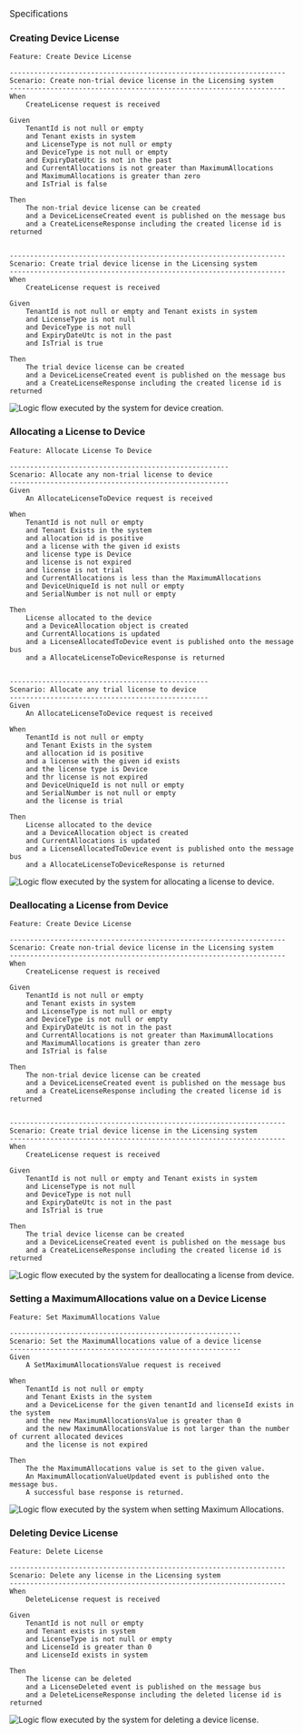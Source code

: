 <summary style="font-size: 1.1em">Specifications</summary>

### Creating Device License

<!-- MARKDOWN-AUTO-DOCS:START (CODE:src=./spec/CreateDeviceLicense.spec) -->
<!-- The below code snippet is automatically added from ./spec/CreateDeviceLicense.spec -->
```spec
Feature: Create Device License

--------------------------------------------------------------------
Scenario: Create non-trial device license in the Licensing system
--------------------------------------------------------------------
When
    CreateLicense request is received

Given
    TenantId is not null or empty
    and Tenant exists in system
    and LicenseType is not null or empty
    and DeviceType is not null or empty
    and ExpiryDateUtc is not in the past
    and CurrentAllocations is not greater than MaximumAllocations
    and MaximumAllocations is greater than zero
    and IsTrial is false
    
Then
    The non-trial device license can be created 
    and a DeviceLicenseCreated event is published on the message bus
    and a CreateLicenseResponse including the created license id is returned


--------------------------------------------------------------------
Scenario: Create trial device license in the Licensing system
--------------------------------------------------------------------
When
    CreateLicense request is received

Given
    TenantId is not null or empty and Tenant exists in system
    and LicenseType is not null
    and DeviceType is not null
    and ExpiryDateUtc is not in the past
    and IsTrial is true    

Then
    The trial device license can be created
    and a DeviceLicenseCreated event is published on the message bus
    and a CreateLicenseResponse including the created license id is returned
```
<!-- MARKDOWN-AUTO-DOCS:END -->

![Logic flow executed by the system for device creation.](./drawio/images/CreateDeviceLicense-Page-1.png)

### Allocating a License to Device

<!-- MARKDOWN-AUTO-DOCS:START (CODE:src=./spec/AllocateLicenseToDevice.spec) -->
<!-- The below code snippet is automatically added from ./spec/AllocateLicenseToDevice.spec -->
```spec
Feature: Allocate License To Device

------------------------------------------------------
Scenario: Allocate any non-trial license to device
------------------------------------------------------
Given
    An AllocateLicenseToDevice request is received

When
    TenantId is not null or empty 
    and Tenant Exists in the system
    and allocation id is positive
    and a license with the given id exists
    and license type is Device
    and license is not expired
    and license is not trial
    and CurrentAllocations is less than the MaximumAllocations
    and DeviceUniqueId is not null or empty
    and SerialNumber is not null or empty
    
Then
    License allocated to the device
    and a DeviceAllocation object is created
    and CurrentAllocations is updated
    and a LicenseAllocatedToDevice event is published onto the message bus
    and a AllocateLicenseToDeviceResponse is returned


-------------------------------------------------
Scenario: Allocate any trial license to device
-------------------------------------------------
Given
    An AllocateLicenseToDevice request is received

When
    TenantId is not null or empty 
    and Tenant Exists in the system
    and allocation id is positive
    and a license with the given id exists
    and the license type is Device
    and thr license is not expired
    and DeviceUniqueId is not null or empty
    and SerialNumber is not null or empty
    and the license is trial
    
Then
    License allocated to the device
    and a DeviceAllocation object is created
    and CurrentAllocations is updated
    and a LicenseAllocatedToDevice event is published onto the message bus
    and a AllocateLicenseToDeviceResponse is returned
```
<!-- MARKDOWN-AUTO-DOCS:END -->

![Logic flow executed by the system for allocating a license to device.](./drawio/images/AllocateLicenseToDevice-Page-1.png)

### Deallocating a License from Device

<!-- MARKDOWN-AUTO-DOCS:START (CODE:src=./spec/CreateDeviceLicense.spec) -->
<!-- The below code snippet is automatically added from ./spec/CreateDeviceLicense.spec -->
```spec
Feature: Create Device License

--------------------------------------------------------------------
Scenario: Create non-trial device license in the Licensing system
--------------------------------------------------------------------
When
    CreateLicense request is received

Given
    TenantId is not null or empty
    and Tenant exists in system
    and LicenseType is not null or empty
    and DeviceType is not null or empty
    and ExpiryDateUtc is not in the past
    and CurrentAllocations is not greater than MaximumAllocations
    and MaximumAllocations is greater than zero
    and IsTrial is false
    
Then
    The non-trial device license can be created 
    and a DeviceLicenseCreated event is published on the message bus
    and a CreateLicenseResponse including the created license id is returned


--------------------------------------------------------------------
Scenario: Create trial device license in the Licensing system
--------------------------------------------------------------------
When
    CreateLicense request is received

Given
    TenantId is not null or empty and Tenant exists in system
    and LicenseType is not null
    and DeviceType is not null
    and ExpiryDateUtc is not in the past
    and IsTrial is true    

Then
    The trial device license can be created
    and a DeviceLicenseCreated event is published on the message bus
    and a CreateLicenseResponse including the created license id is returned
```
<!-- MARKDOWN-AUTO-DOCS:END -->

![Logic flow executed by the system for deallocating a license from device.](./drawio/images/DeallocateLicenseFromDevice-Page-1.png)

### Setting a MaximumAllocations value on a Device License

<!-- MARKDOWN-AUTO-DOCS:START (CODE:src=./spec/SetMaximumAllocations.spec) -->
<!-- The below code snippet is automatically added from ./spec/SetMaximumAllocations.spec -->
```spec
Feature: Set MaximumAllocations Value

---------------------------------------------------------
Scenario: Set the MaximumAllocations value of a device license
---------------------------------------------------------
Given
    A SetMaximumAllocationsValue request is received

When
    TenantId is not null or empty 
    and Tenant Exists in the system
    and a DeviceLicense for the given tenantId and licenseId exists in the system
    and the new MaximumAllocationsValue is greater than 0
    and the new MaximumAllocationsValue is not larger than the number of current allocated devices
    and the license is not expired
    
Then
    The the MaximumAllocations value is set to the given value.
    An MaximumAllocationValueUpdated event is published onto the message bus.
    A successful base response is returned.
```
<!-- MARKDOWN-AUTO-DOCS:END -->

![Logic flow executed by the system when setting Maximum Allocations.](./drawio/images/SetMaximumAllocations-Page-1.png)

### Deleting Device License

<!-- MARKDOWN-AUTO-DOCS:START (CODE:src=./spec/DeleteLicense.spec) -->
<!-- The below code snippet is automatically added from ./spec/DeleteLicense.spec -->
```spec
Feature: Delete License

--------------------------------------------------------------------
Scenario: Delete any license in the Licensing system
--------------------------------------------------------------------
When
    DeleteLicense request is received

Given
    TenantId is not null or empty
    and Tenant exists in system
    and LicenseType is not null or empty
    and LicenseId is greater than 0
    and LicenseId exists in system
    
Then
    The license can be deleted 
    and a LicenseDeleted event is published on the message bus
    and a DeleteLicenseResponse including the deleted license id is returned
```
<!-- MARKDOWN-AUTO-DOCS:END -->

![Logic flow executed by the system for deleting a device license.](./drawio/images/DeleteLicense-Page-1.png)